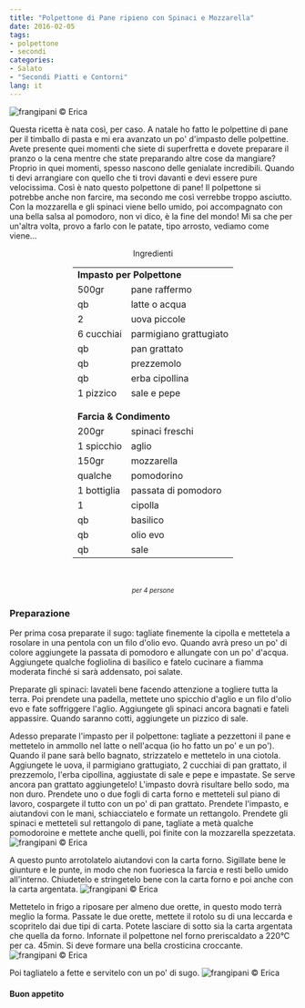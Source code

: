 ```yaml
---
title: "Polpettone di Pane ripieno con Spinaci e Mozzarella"
date: 2016-02-05
tags:
- polpettone
- secondi
categories:
- Salato
- "Secondi Piatti e Contorni"
lang: it
---
```

![](header.jpg "frangipani © Erica")

Questa ricetta è nata così, per caso. A natale ho fatto le polpettine di pane per il timballo di pasta e mi era avanzato un po' d'impasto delle polpettine. Avete presente quei momenti che siete di superfretta e dovete preparare il pranzo o la cena mentre che state preparando altre cose da mangiare? Proprio in quei momenti, spesso nascono delle genialate incredibili. Quando ti devi arrangiare con quello che ti trovi davanti e devi essere pure velocissima. Così è nato questo polpettone di pane! Il polpettone si potrebbe anche non farcire, ma secondo me così verrebbe troppo asciutto. Con la mozzarella e gli spinaci viene bello umido, poi accompagnato con una bella salsa al pomodoro, non vi dico, è la fine del mondo! Mi sa che per un'altra volta, provo a farlo con le patate, tipo arrosto, vediamo come viene...


<div id="wrapper" style="text-align: center">
  <div id="yourdiv" style="display: inline-block;">
    <div class="ingredients">
      <div class="ingredients-title">Ingredienti</div>
      <table>
        <tbody>
          </tr>
            <td colspan="2"><b>Impasto per Polpettone</b></td>
          </tr>
          <tr>
            <td>500gr</td>
            <td>pane raffermo</td>
          </tr>
          <tr>
            <td>qb</td>
            <td>latte o acqua</td>
          </tr>
          <tr>
            <td>2</td>
            <td>uova piccole</td>
          </tr>
          <tr>
            <td>6 cucchiai</td>
            <td>parmigiano grattugiato</td>
          </tr>
          <tr>
            <td>qb</td>
            <td>pan grattato</td>
          </tr>
          <tr>
            <td>qb</td>
            <td>prezzemolo</td>
          </tr>
          <tr>
            <td>qb</td>
            <td>erba cipollina</td>
          </tr>
          <tr>
            <td>1 pizzico</td>
            <td>sale e pepe</td>
          </tr>
          <tr style="height: 15px;"></tr>
          <tr>          
            <td colspan="2"><b>Farcia & Condimento</b></td>
          </tr>      
          <tr>
            <td>200gr</td>
            <td>spinaci freschi</td>
          </tr>
          <tr>
            <td>1 spicchio</td>
            <td>aglio</td>
          </tr>
          <tr>
            <td>150gr</td>
            <td>mozzarella</td>
          </tr>
          <tr>
            <td>qualche</td>
            <td>pomodorino</td>
          </tr>
          <tr>
            <td>1 bottiglia</td>
            <td>passata di pomodoro</td>
          </tr>
          <tr>
            <td>1</td>
            <td>cipolla</td>
          </tr>
          <tr>
            <td>qb</td>
            <td>basilico</td>
          </tr>
          <tr>
            <td>qb</td>
            <td>olio evo</td>
          </tr>
          <tr>
            <td>qb</td>
            <td>sale</td>
          </tr>
        </tbody>
      </table>
      <br></br>
      <i class="pull-right" style="font-size: 80%;">per 4 persone</i>
    </div>
  </div>
</div>


<h3>
  <font color="grey">
    <i class="fa fa-cogs"></i>
  </font> Preparazione
</h3>

Per prima cosa preparate il sugo: tagliate finemente la cipolla e mettetela a rosolare in una pentola con un filo d'olio evo. Quando avrà preso un po' di colore aggiungete la passata di pomodoro e allungate con un po' d'acqua. Aggiungete qualche fogliolina di basilico e fatelo cucinare a fiamma moderata finché si sarà addensato, poi salate.

Preparate gli spinaci: lavateli bene facendo attenzione a togliere tutta la terra. Poi prendete una padella, mettete uno spicchio d'aglio e un filo d'olio evo e fate soffriggere l'aglio. Aggiungete gli spinaci ancora bagnati e fateli appassire. Quando saranno cotti, aggiungete un pizzico di sale.

Adesso preparate l'impasto per il polpettone: tagliate a pezzettoni il pane e mettetelo in ammollo nel latte o nell'acqua (io ho fatto un po' e un po'). Quando il pane sarà bello bagnato, strizzatelo e mettetelo in una ciotola. Aggiungete le uova, il parmigiano grattugiato, 2 cucchiai di pan grattato, il prezzemolo, l'erba cipollina, aggiustate di sale e pepe e impastate. Se serve ancora pan grattato aggiungetelo! L'impasto dovrà risultare bello sodo, ma non duro. Prendete uno o due fogli di carta forno e metteteli sul piano di lavoro, cospargete il tutto con un po' di pan grattato. Prendete l'impasto, e aiutandovi con le mani, schiacciatelo e formate un rettangolo. Prendete gli spinaci e metteteli sul rettangolo di pane, tagliate a metà qualche pomodoroine e mettete anche quelli, poi finite con la mozzarella spezzetata.
![](farcire.jpg "frangipani © Erica")

A questo punto arrotolatelo aiutandovi con la carta forno. Sigillate bene le giunture e le punte, in modo che non fuoriesca la farcia e resti bello umido all'interno. Chiudetelo e stringetelo bene con la carta forno e poi anche con la carta argentata.
![](rotolo.jpg "frangipani © Erica")

Mettetelo in frigo a riposare per almeno due orette, in questo modo terrà meglio la forma. Passate le due orette, mettete il rotolo su di una leccarda e scopritelo dai due tipi di carta. Potete lasciare di sotto sia la carta argentata che quella da forno. Infornate il polpettone nel forno preriscaldato a 220°C per ca. 45min. Si deve formare una bella crosticina croccante.
![](cotto.jpg "frangipani © Erica")

Poi tagliatelo a fette e servitelo con un po' di sugo.
![](risultato.jpg "frangipani © Erica")


<h4>Buon appetito
  <font color="red">
    <i class="fa fa-smile-o"></i>
  </font>
</h4>

